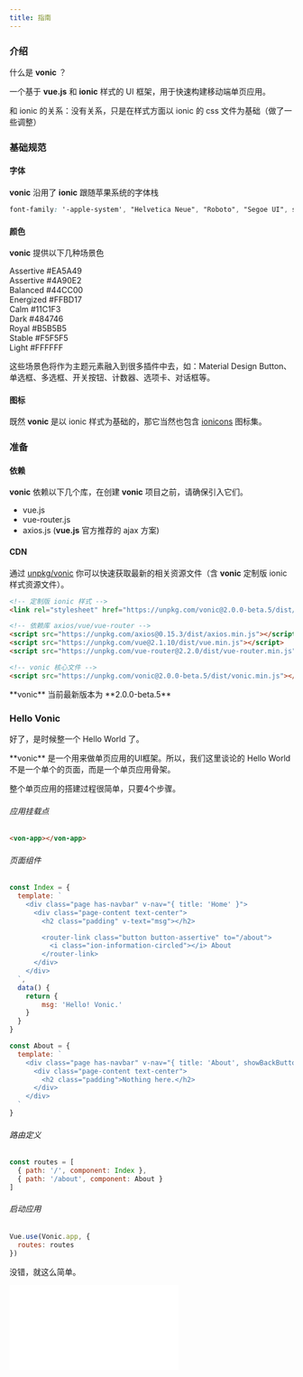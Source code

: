 ```yaml
---
title: 指南
---
```


### 介绍

什么是 **vonic** ？

一个基于 **vue.js** 和 **ionic** 样式的 UI 框架，用于快速构建移动端单页应用。

<p class="tip">
  和 ionic 的关系：没有关系，只是在样式方面以 ionic 的 css 文件为基础（做了一些调整）
</p>

### 基础规范

#### 字体

**vonic** 沿用了 **ionic** 跟随苹果系统的字体栈

```css
font-family: '-apple-system', "Helvetica Neue", "Roboto", "Segoe UI", sans-serif;
```

#### 颜色

**vonic** 提供以下几种场景色

<div class="color assertive">
  Assertive <span>#EA5A49</span>
</div>
<div class="color positive">
  Assertive <span>#4A90E2</span>
</div>
<div class="color balanced">
  Balanced <span>#44CC00</span>
</div>
<div class="color energized">
  Energized <span>#FFBD17</span>
</div>
<div class="color calm">
  Calm <span>#11C1F3</span>
</div>
<div class="color dark">
  Dark <span>#484746</span>
</div>
<div class="color royal">
  Royal <span>#B5B5B5</span>
</div>
<div class="color stable">
  Stable <span>#F5F5F5</span>
</div>
<div class="color light">
  Light <span>#FFFFFF</span>
</div>

<p class="tip">
这些场景色将作为主题元素融入到很多插件中去，如：Material Design Button、单选框、多选框、开关按钮、计数器、选项卡、对话框等。
</p>

#### 图标

既然 **vonic** 是以 ionic 样式为基础的，那它当然也包含 [ionicons](http://ionicons.com/) 图标集。

### 准备

#### 依赖
**vonic** 依赖以下几个库，在创建 **vonic** 项目之前，请确保引入它们。
 - vue.js
 - vue-router.js
 - axios.js (**vue.js** 官方推荐的 ajax 方案)

#### CDN
通过 [unpkg/vonic](https://unpkg.com/vonic) 你可以快速获取最新的相关资源文件（含 **vonic** 定制版 ionic 样式资源文件）。

```html
<!-- 定制版 ionic 样式 -->
<link rel="stylesheet" href="https://unpkg.com/vonic@2.0.0-beta.5/dist/ionic/css/ionic.css">

<!-- 依赖库 axios/vue/vue-router -->
<script src="https://unpkg.com/axios@0.15.3/dist/axios.min.js"></script>
<script src="https://unpkg.com/vue@2.1.10/dist/vue.min.js"></script>
<script src="https://unpkg.com/vue-router@2.2.0/dist/vue-router.min.js"></script>

<!-- vonic 核心文件 -->
<script src="https://unpkg.com/vonic@2.0.0-beta.5/dist/vonic.min.js"></script>
```

<p class="danger">
  **vonic** 当前最新版本为 **2.0.0-beta.5**
</p>

### Hello Vonic

好了，是时候整一个 Hello World 了。

<p class="tip">
  **vonic** 是一个用来做单页应用的UI框架。所以，我们这里谈论的 Hello World 不是一个单个的页面，而是一个单页应用骨架。
</p>

整个单页应用的搭建过程很简单，只要4个步骤。

###### 应用挂载点

```html
<von-app></von-app>
```

###### 页面组件

```js
const Index = {
  template: `
    <div class="page has-navbar" v-nav="{ title: 'Home' }">
      <div class="page-content text-center">
        <h2 class="padding" v-text="msg"></h2>

        <router-link class="button button-assertive" to="/about">
          <i class="ion-information-circled"></i> About
        </router-link>
      </div>
    </div>
  `,
  data() {
  	return {
	    msg: 'Hello! Vonic.'  
    }
  }
}

const About = {
  template: `
    <div class="page has-navbar" v-nav="{ title: 'About', showBackButton: true }">
      <div class="page-content text-center">
        <h2 class="padding">Nothing here.</h2>
      </div>
    </div>
  `
}
```

###### 路由定义

```js
const routes = [
  { path: '/', component: Index },
  { path: '/about', component: About }
]
```

###### 启动应用

```js
Vue.use(Vonic.app, {
  routes: routes
})
```

没错，就这么简单。

<div class="device-ios">
  <iframe class="demo-ios" src="./demo/getting_started.html" frameborder="0"></iframe>
</div>
